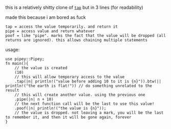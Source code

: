 
this is a relatively shitty clone of [`tap`](https://crates.io/crates/tap) but in 3 lines (for readability)

made this because i am bored as fuck

```
tap = access the value temporarily. and return it
pipe = access value and return whatever
poof = like "pipe". marks the fact that the value will be dropped (all returns are ignored). this allows chaining multiple statements
```

usage:

```
use pipey::Pipey;
fn main(){
    // the value is created
    (10)
    // this will allow temporary access to the value
    .tap(|n| println!("value before adding 10 to it is {n}")).btw(|| println!("the earth is flat!")) // do something unrelated to the result
    // this will create another value. using the previous one
    .pipe(|n| n + 10)
    // the next function call will be the last to use this value!
    .poof(|n| println!("the value is {n}"));
    // the value is dropped. not leaving a mark, you will be the last to remember it, and then it will be gone again, forever
}
```